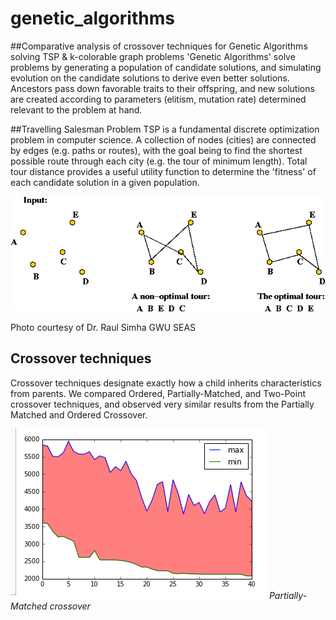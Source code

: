 # genetic_algorithms
##Comparative analysis of crossover techniques for Genetic Algorithms solving TSP &amp; k-colorable graph problems
'Genetic Algorithms' solve problems by generating a population of candidate solutions, and simulating evolution on the candidate solutions to derive even better solutions. Ancestors pass down favorable traits to their offspring, and new solutions are created according to parameters (elitism, mutation rate) determined relevant to the problem at hand. 

##Travelling Salesman Problem
TSP is a fundamental discrete optimization problem in computer science. A collection of nodes (cities) are connected by edges (e.g. paths or routes), with the goal being to find the shortest possible route through each city (e.g. the tour of minimum length). Total tour distance provides a useful utility function to determine the 'fitness' of each candidate solution in a given population.

<img src="TSP/tsp1.gif">

Photo courtesy of Dr. Raul Simha GWU SEAS

## Crossover techniques
Crossover techniques designate exactly how a child inherits characteristics from parents. We compared Ordered, Partially-Matched, and Two-Point crossover techniques, and observed very similar results from the Partially Matched and Ordered Crossover. 

![](TSP/partiallyMatchedCx.png "Partially-matched crossover")
*Partially-Matched crossover*
 
